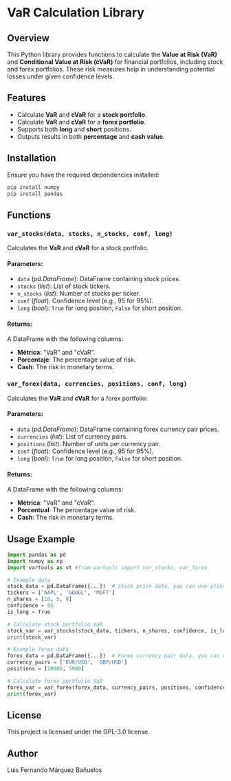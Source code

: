 # VaR Calculation Library

## Overview
This Python library provides functions to calculate the **Value at Risk (VaR)** and **Conditional Value at Risk (cVaR)** for financial portfolios, including stock and forex portfolios. These risk measures help in understanding potential losses under given confidence levels.

## Features
- Calculate **VaR** and **cVaR** for a **stock portfolio**.
- Calculate **VaR** and **cVaR** for a **forex portfolio**.
- Supports both **long** and **short** positions.
- Outputs results in both **percentage** and **cash value**.

## Installation
Ensure you have the required dependencies installed:

```bash
pip install numpy 
pip install pandas
```

## Functions

### `var_stocks(data, stocks, n_stocks, conf, long)`
Calculates the **VaR** and **cVaR** for a stock portfolio.

#### Parameters:
- `data` (*pd.DataFrame*): DataFrame containing stock prices.
- `stocks` (*list*): List of stock tickers.
- `n_stocks` (*list*): Number of stocks per ticker.
- `conf` (*float*): Confidence level (e.g., 95 for 95%).
- `long` (*bool*): `True` for long position, `False` for short position.

#### Returns:
A DataFrame with the following columns:
- **Métrica**: "VaR" and "cVaR".
- **Porcentaje**: The percentage value of risk.
- **Cash**: The risk in monetary terms.

### `var_forex(data, currencies, positions, conf, long)`
Calculates the **VaR** and **cVaR** for a forex portfolio.

#### Parameters:
- `data` (*pd.DataFrame*): DataFrame containing forex currency pair prices.
- `currencies` (*list*): List of currency pairs.
- `positions` (*list*): Number of units per currency pair.
- `conf` (*float*): Confidence level (e.g., 95 for 95%).
- `long` (*bool*): `True` for long position, `False` for short position.

#### Returns:
A DataFrame with the following columns:
- **Métrica**: "VaR" and "cVaR".
- **Porcentual**: The percentage value of risk.
- **Cash**: The risk in monetary terms.

## Usage Example
```python
import pandas as pd
import numpy as np
import vartools as vt #from vartools import var_stocks, var_forex

# Example data
stock_data = pd.DataFrame({...})  # Stock price data, you can use yfinance
tickers = ['AAPL', 'GOOGL', 'MSFT']
n_shares = [10, 5, 8]
confidence = 95
is_long = True

# Calculate stock portfolio VaR
stock_var = var_stocks(stock_data, tickers, n_shares, confidence, is_long)
print(stock_var)

# Example forex data
forex_data = pd.DataFrame({...})  # Forex currency pair data, you can use yfinance
currency_pairs = ['EUR/USD', 'GBP/USD']
positions = [10000, 5000]

# Calculate forex portfolio VaR
forex_var = var_forex(forex_data, currency_pairs, positions, confidence, is_long)
print(forex_var)
```

## License
This project is licensed under the GPL-3.0 license.

## Author
Luis Fernando Márquez Bañuelos
